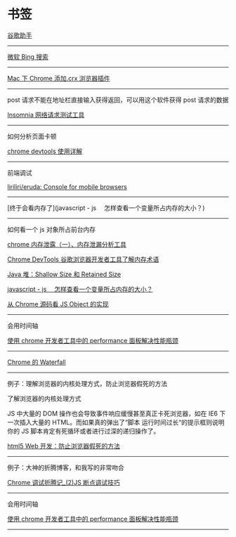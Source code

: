 # 书签

[谷歌助手](<[https://www.baidu.com/s?ie=UTF-8&wd=%E8%B0%B7%E6%AD%8C%E5%8A%A9%E6%89%8B](https://www.baidu.com/s?ie=UTF-8&wd=谷歌助手)>)

---

[微软 Bing 搜索](https://cn.bing.com/?FORM=BEHPTB)

---

[Mac 下 Chrome 添加.crx 浏览器插件](https://www.jianshu.com/p/8ce429cb010d)

---

post 请求不能在地址栏直接输入获得返回，可以用这个软件获得 post 请求的数据

[Insomnia 网络请求测试工具](https://www.jianshu.com/p/89804e9aa8f6)

---

如何分析页面卡顿

[chrome devtools 使用详解](https://www.jianshu.com/p/d8795ff8e079)

---

前端调试

[liriliri/eruda: Console for mobile browsers](https://github.com/liriliri/eruda)

---

[终于会看内存了](javascript - js 　怎样查看一个变量所占内存的大小？)

---

如何看一个 js 对象所占前台内存

[chrome 内存泄露（一）、内存泄漏分析工具](https://blog.csdn.net/c11073138/article/details/84700482)

[Chrome DevTools 谷歌浏览器开发者工具了解内存术语](https://www.breakyizhan.com/chromeconsole/2250.html)

[Java 堆：Shallow Size 和 Retained Size](https://blog.csdn.net/kingzone_2008/article/details/9083327)

[javascript - js 　怎样查看一个变量所占内存的大小？](https://segmentfault.com/q/1010000019293860)

[从 Chrome 源码看 JS Object 的实现](https://zhuanlan.zhihu.com/p/26169639)

---

会用时间轴

[使用 chrome 开发者工具中的 performance 面板解决性能瓶颈](https://www.cnblogs.com/xiaohuochai/p/9182710.html)

---

[Chrome 的 Waterfall](https://www.cnblogs.com/shengulong/p/7449927.html)

---

例子：理解浏览器的内核处理方式，防止浏览器假死的方法

了解浏览器的内核处理方式

JS 中大量的 DOM 操作也会导致事件响应缓慢甚至真正卡死浏览器，如在 IE6 下一次插入大量的 HTML。而如果真的弹出了“脚本 运行时间过长“的提示框则说明你的 JS 脚本肯定有死循环或者进行过深的递归操作了。

[html5 Web 开发：防止浏览器假死的方法](https://blog.csdn.net/load_life/article/details/7044035?utm_source=blogxgwz3)

---

例子：大神的折腾博客，和我写的非常吻合

[Chrome 调试折腾记\_(2)JS 断点调试技巧](https://blog.csdn.net/crper/article/details/50722753)

---

会用时间轴

[使用 chrome 开发者工具中的 performance 面板解决性能瓶颈](https://www.cnblogs.com/xiaohuochai/p/9182710.html)

---
